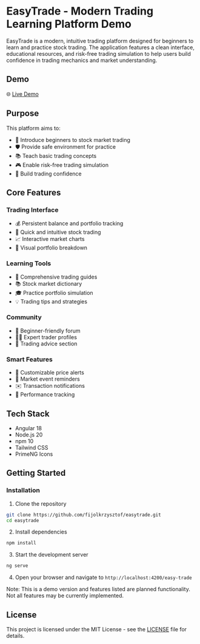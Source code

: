 # EasyTrade - Modern Trading Learning Platform Demo

EasyTrade is a modern, intuitive trading platform designed for beginners to learn and practice stock trading. The application features a clean interface, educational resources, and risk-free trading simulation to help users build confidence in trading mechanics and market understanding.

## Demo

🌐 [Live Demo](https://fijolkrzysztof.github.io/easy-trade/)

## Purpose

This platform aims to:
- 🎯 Introduce beginners to stock market trading
- 🛡️ Provide safe environment for practice
- 📚 Teach basic trading concepts
- 🎮 Enable risk-free trading simulation
- 🚀 Build trading confidence

## Core Features

### Trading Interface
- 💰 Persistent balance and portfolio tracking
- 🔄 Quick and intuitive stock trading
- 📈 Interactive market charts
- 🥧 Visual portfolio breakdown

### Learning Tools
- 📖 Comprehensive trading guides
- 📚 Stock market dictionary
- 🎓 Practice portfolio simulation
- 💡 Trading tips and strategies

### Community
- 👥 Beginner-friendly forum
- 👨‍🏫 Expert trader profiles
- 💭 Trading advice section

### Smart Features
- 🔔 Customizable price alerts
- 📅 Market event reminders
- ✉️ Transaction notifications
- 🎯 Performance tracking

## Tech Stack

- Angular 18
- Node.js 20
- npm 10
- Tailwind CSS
- PrimeNG Icons

## Getting Started

### Installation

1. Clone the repository
```bash
git clone https://github.com/fijolkrzysztof/easytrade.git
cd easytrade
```

2. Install dependencies
```bash
npm install
```

3. Start the development server
```bash
ng serve
```

4. Open your browser and navigate to `http://localhost:4200/easy-trade`

Note: This is a demo version and features listed are planned functionality. Not all features may be currently implemented.

## License

This project is licensed under the MIT License - see the [LICENSE](LICENSE) file for details.
